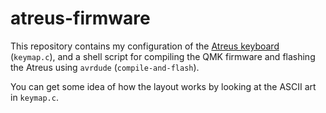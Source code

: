 # atreus-firmware

This repository contains my configuration of the [Atreus keyboard][1]
(`keymap.c`), and a shell script for compiling the QMK firmware and flashing
the Atreus using `avrdude` (`compile-and-flash`).

[1]: https://atreus.technomancy.us/

You can get some idea of how the layout works by looking at the ASCII art in
`keymap.c`.
